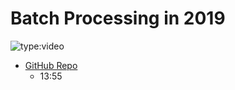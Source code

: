 # Batch Processing in 2019

![type:video](https://www.youtube.com/embed/bhFBtNiZYYY)

- [GitHub Repo](https://github.com/mminella/Batch-In-2019)
  - 13:55